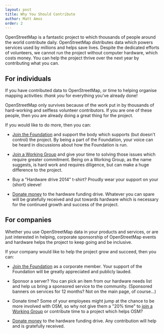 ```yaml
---
layout: post
title: Why You Should Contribute
author: Matt Amos
order: 2
---
```


OpenStreetMap is a fantastic project to which thousands of people
around the world contribute daily. OpenStreetMap distributes data
which powers services used by millions and helps save lives. Despite
the dedicated efforts of volunteers, we cannot run the project without
computer hardware, which costs money. You can help the project thrive
over the next year by contributing what you can.

## For individuals

If you have contributed data to OpenStreetMap, or time to helping
organise mapping activities: _thank_ _you_ for everything you've
already done!

OpenStreetMap only survives because of the work put in by thousands of
hard-working and selfless volunteer contributors. If you are one of
these people, then you are already doing a great thing for the
project.

If you would like to do more, then you can:

* [Join the Foundation][1] and support the body which supports (but
  doesn't control) the project. By being a part of the Foundation,
  your voice can be heard in discussions about how the Foundation is
  run.

* [Join a Working Group][2] and give your time to solving those issues
  which require greater commitment. Being on a Working Group, as the
  name suggests, is hard work and requires diligence, but can make a
  huge difference to the project.

* Buy a "Hardware drive 2014" t-shirt? Proudly wear your support on
  your (short) sleeve!

* [Donate money][3] to the hardware funding drive. Whatever you can
  spare will be gratefully received and put towards hardware which
  is necessary for the continued growth and success of the project.

## For companies

Whether you use OpenStreetMap data in your products and services, or
are just interested in helping, corporate sponsorship of OpenStreetMap
events and hardware helps the project to keep going and be inclusive.

If your company would like to help the project grow and succeed, then
you can:

* [Join the Foundation][4] as a corporate member. Your support of the
  Foundation will be greatly appreciated and publicly lauded.

* Sponsor a server? You can pick an item from our hardware needs list
  and help us bring a sponsored service to the community. (Sponsored
  banners on services for 12 months? Not on the main page, of
  course...)

* Donate time? Some of your employees might jump at the chance to be
  more involved with OSM, so why not give them a "20% time" to
  [join a Working Group][2] or contribute time to a project which
  helps OSM?

* [Donate money][3] to the hardware funding drive. Any contribution
  will help and is gratefully received.

[1]: http://www.osmfoundation.org/wiki/Join
[2]: http://www.osmfoundation.org/wiki/Working_Groups
[3]: http://donate.openstreetmap.org/
[4]: http://www.osmfoundation.org/wiki/Corporate_Membership
